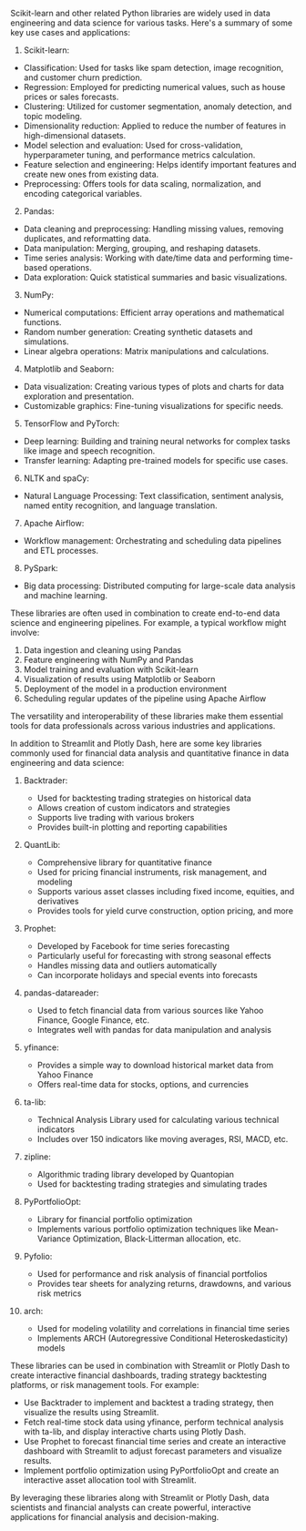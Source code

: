 Scikit-learn and other related Python libraries are widely used in data engineering and data science for various tasks. Here's a summary of some key use cases and applications:

1. Scikit-learn:

- Classification: Used for tasks like spam detection, image recognition, and customer churn prediction.
- Regression: Employed for predicting numerical values, such as house prices or sales forecasts.
- Clustering: Utilized for customer segmentation, anomaly detection, and topic modeling.
- Dimensionality reduction: Applied to reduce the number of features in high-dimensional datasets.
- Model selection and evaluation: Used for cross-validation, hyperparameter tuning, and performance metrics calculation.
- Feature selection and engineering: Helps identify important features and create new ones from existing data.
- Preprocessing: Offers tools for data scaling, normalization, and encoding categorical variables.

2. Pandas:

- Data cleaning and preprocessing: Handling missing values, removing duplicates, and reformatting data.
- Data manipulation: Merging, grouping, and reshaping datasets.
- Time series analysis: Working with date/time data and performing time-based operations.
- Data exploration: Quick statistical summaries and basic visualizations.

3. NumPy:

- Numerical computations: Efficient array operations and mathematical functions.
- Random number generation: Creating synthetic datasets and simulations.
- Linear algebra operations: Matrix manipulations and calculations.

4. Matplotlib and Seaborn:

- Data visualization: Creating various types of plots and charts for data exploration and presentation.
- Customizable graphics: Fine-tuning visualizations for specific needs.

5. TensorFlow and PyTorch:

- Deep learning: Building and training neural networks for complex tasks like image and speech recognition.
- Transfer learning: Adapting pre-trained models for specific use cases.

6. NLTK and spaCy:

- Natural Language Processing: Text classification, sentiment analysis, named entity recognition, and language translation.

7. Apache Airflow:

- Workflow management: Orchestrating and scheduling data pipelines and ETL processes.

8. PySpark:

- Big data processing: Distributed computing for large-scale data analysis and machine learning.

These libraries are often used in combination to create end-to-end data science and engineering pipelines. For example, a typical workflow might involve:

1. Data ingestion and cleaning using Pandas
2. Feature engineering with NumPy and Pandas
3. Model training and evaluation with Scikit-learn
4. Visualization of results using Matplotlib or Seaborn
5. Deployment of the model in a production environment
6. Scheduling regular updates of the pipeline using Apache Airflow

The versatility and interoperability of these libraries make them essential tools for data professionals across various industries and applications.


In addition to Streamlit and Plotly Dash, here are some key libraries commonly used for financial data analysis and quantitative finance in data engineering and data science:

1. Backtrader:
   - Used for backtesting trading strategies on historical data
   - Allows creation of custom indicators and strategies
   - Supports live trading with various brokers
   - Provides built-in plotting and reporting capabilities

2. QuantLib:
   - Comprehensive library for quantitative finance
   - Used for pricing financial instruments, risk management, and modeling
   - Supports various asset classes including fixed income, equities, and derivatives
   - Provides tools for yield curve construction, option pricing, and more

3. Prophet:
   - Developed by Facebook for time series forecasting
   - Particularly useful for forecasting with strong seasonal effects
   - Handles missing data and outliers automatically
   - Can incorporate holidays and special events into forecasts

4. pandas-datareader:
   - Used to fetch financial data from various sources like Yahoo Finance, Google Finance, etc.
   - Integrates well with pandas for data manipulation and analysis

5. yfinance:
   - Provides a simple way to download historical market data from Yahoo Finance
   - Offers real-time data for stocks, options, and currencies

6. ta-lib:
   - Technical Analysis Library used for calculating various technical indicators
   - Includes over 150 indicators like moving averages, RSI, MACD, etc.

7. zipline:
   - Algorithmic trading library developed by Quantopian
   - Used for backtesting trading strategies and simulating trades

8. PyPortfolioOpt:
   - Library for financial portfolio optimization
   - Implements various portfolio optimization techniques like Mean-Variance Optimization, Black-Litterman allocation, etc.

9. Pyfolio:
   - Used for performance and risk analysis of financial portfolios
   - Provides tear sheets for analyzing returns, drawdowns, and various risk metrics

10. arch:
    - Used for modeling volatility and correlations in financial time series
    - Implements ARCH (Autoregressive Conditional Heteroskedasticity) models

These libraries can be used in combination with Streamlit or Plotly Dash to create interactive financial dashboards, trading strategy backtesting platforms, or risk management tools. For example:

- Use Backtrader to implement and backtest a trading strategy, then visualize the results using Streamlit.
- Fetch real-time stock data using yfinance, perform technical analysis with ta-lib, and display interactive charts using Plotly Dash.
- Use Prophet to forecast financial time series and create an interactive dashboard with Streamlit to adjust forecast parameters and visualize results.
- Implement portfolio optimization using PyPortfolioOpt and create an interactive asset allocation tool with Streamlit.

By leveraging these libraries along with Streamlit or Plotly Dash, data scientists and financial analysts can create powerful, interactive applications for financial analysis and decision-making.